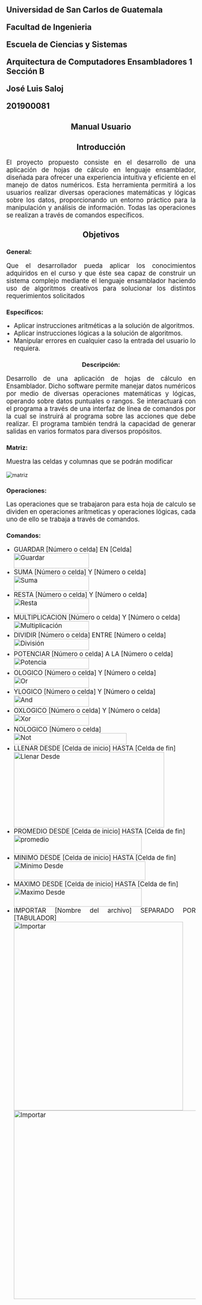 <h2 style="text-align: left;">
Universidad de San Carlos de Guatemala

Facultad de Ingenieria

Escuela de Ciencias y Sistemas

Arquitectura de Computadores Ensambladores 1
Sección B

José Luis Saloj

201900081
</h1>
<h2 style="text-align: center;">
    
Manual Usuario
</h2>
<h2 style="text-align: center;">
    Introducción

</h2>

<P  style="font-size: 1.2em; text-align: justify;">El proyecto propuesto consiste en el desarrollo de una aplicación de hojas de cálculo en lenguaje ensamblador, diseñada para ofrecer una experiencia intuitiva y eficiente en el manejo de datos numéricos. Esta herramienta permitirá a los usuarios realizar diversas operaciones matemáticas y lógicas sobre los datos, proporcionando un entorno práctico para la manipulación y análisis de información. Todas las operaciones se realizan a través de comandos específicos.</p>

<h2 style="text-align: center;">
    Objetivos
</h2>

<h3 style="text-align: left;">
    General:
</h3>
<P  style="font-size: 1.2em; text-align: justify;">Que el desarrollador pueda aplicar los conocimientos adquiridos en el
curso y que éste sea capaz de construir un sistema complejo mediante
el lenguaje ensamblador haciendo uso de algoritmos creativos para
solucionar los distintos requerimientos solicitados</p>
<h3 style="text-align: left;">
    Específicos:
</h3>
<ul style="font-size: 1.2em; text-align: justify; list-style-type: disc; padding-left: 20px;">
    <li>Aplicar instrucciones aritméticas a la solución de algoritmos.</li>
    <li>Aplicar instrucciones lógicas a la solución de algoritmos.</li>
    <li>Manipular errores en cualquier caso la entrada del usuario lo requiera.</li>
</ul>
<h3 style="text-align: center;">
    Descripción:
</h3>
<P  style="font-size: 1.2em; text-align: justify;"> Desarrollo de una aplicación de hojas de cálculo en Ensamblador.
Dicho software permite manejar datos numéricos por medio de diversas
operaciones matemáticas y lógicas, operando sobre datos puntuales o rangos. Se
interactuará con el programa a través de una interfaz de línea de comandos por la
cual se instruirá al programa sobre las acciones que debe realizar. El programa
también tendrá la capacidad de generar salidas en varios formatos para diversos
propósitos.</p>
<h3 style="text-align: left;">
    Matriz:
</h3>
<P  style="font-size: 1.2em; text-align: justify;">Muestra las celdas y columnas que se podrán modificar</p>

![matriz](img2/matriz.jpg)

<h3 style="text-align: left;">
    Operaciones:
</h3>
<P  style="font-size: 1.2em; text-align: justify;">Las operaciones que se trabajaron para esta hoja de calculo se dividen en operaciones arítmeticas y operaciones lógicas, cada uno de ello se trabaja a través de comandos. </p>
<h3 style="text-align: left;">
    Comandos:
</h3>
<ul style="font-size: 1.2em; text-align: justify; list-style-type: disc; padding-left: 20px;">
    <li>GUARDAR [Número o celda] EN [Celda]</li>
    <img src="img2/guardar.jpg" alt="Guardar" width="200" height="40">
    <li>SUMA [Número o celda] Y [Número o celda]</li>
    <img src="img2/suma.jpg" alt="Suma" width="200" height="40">
    <li>RESTA [Número o celda] Y [Número o celda]</li>
    <img src="img2/resta.jpg" alt="Resta" width="200" height="40">
    <li>MULTIPLICACION [Número o celda] Y [Número o
celda]</li>
    <img src="img2/mult.jpg" alt="Multiplicación" width="200" height="27">
    <li>DIVIDIR [Número o celda] ENTRE [Número o celda]</li>
    <img src="img2/div.jpg" alt="División" width="200" height="30">
    <li>POTENCIAR [Número o celda] A LA [Número o celda]</li>
    <img src="img2/pot.jpg" alt="Potencia" width="200" height="30">
    <li>OLOGICO [Número o celda] Y [Número o celda]</li>
    <img src="img2/o.jpg" alt="Or" width="200" height="30">
    <li>YLOGICO [Número o celda] Y [Número o celda]</li>
    <img src="img2/and.jpg" alt="And" width="200" height="30">
    <li>OXLOGICO [Número o celda] Y [Número o celda]</li>
    <img src="img2/xor.jpg" alt="Xor" width="200" height="30">
    <li>NOLOGICO [Número o celda] </li>
    <img src="img2/not.jpg" alt="Not" width="300" height="30">
    <li>LLENAR DESDE [Celda de inicio] HASTA [Celda de fin]</li>
    <img src="img2/llenar.jpg" alt="Llenar Desde" width="400" height="200">
    <li>PROMEDIO DESDE [Celda de inicio] HASTA [Celda de fin]</li>
    <img src="img2/promedio.jpg" alt="promedio" width="340" height="50">
    <li>MINIMO DESDE [Celda de inicio] HASTA [Celda de fin]</li>
    <img src="img2/min.jpg" alt="Minimo Desde" width="350" height="50">
    <li>MAXIMO DESDE [Celda de inicio] HASTA [Celda de fin]</li>
    <img src="img2/max.jpg" alt="Maximo Desde" width="340" height="50">
    <li>IMPORTAR [Nombre del archivo] SEPARADO POR [TABULADOR] </li>
    <img src="img2/import1.jpg" alt="Importar" width="450" height="500">
    <img src="img2/import2.jpg" alt="Importar" width="1800" height="500">
</ul>